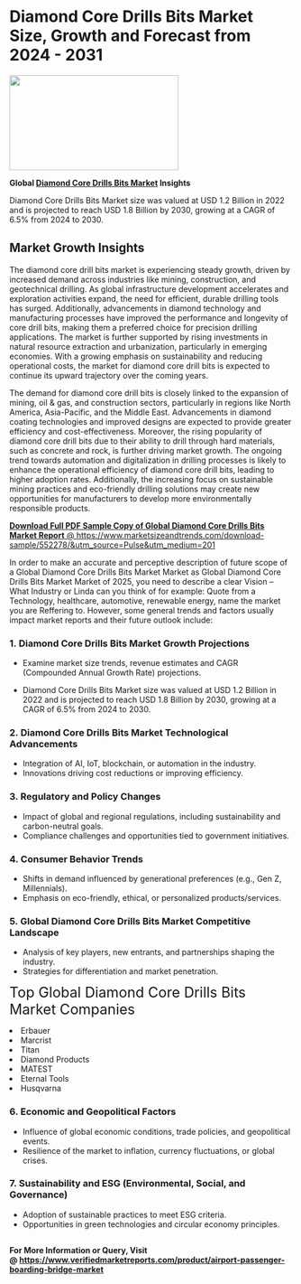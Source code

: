 <H1>Diamond Core Drills Bits Market Size, Growth and Forecast from 2024 - 2031</H1><img class="aligncenter size-medium wp-image-584254" src="https://thirdeyenews.in/wp-content/uploads/2024/09/Global-Market-Research-300x168.jpeg" alt="" width="300" height="168" /><p><strong>Global&nbsp;<a href="https://www.marketsizeandtrends.com/download-sample/552278/&amp;utm_source=Pulse&amp;utm_medium=201">Diamond Core Drills Bits Market</a> Insights</strong></p><p>Diamond Core Drills Bits Market size was valued at USD 1.2 Billion in 2022 and is projected to reach USD 1.8 Billion by 2030, growing at a CAGR of 6.5% from 2024 to 2030.</p><p><h2>Market Growth Insights</h2> <p>The diamond core drill bits market is experiencing steady growth, driven by increased demand across industries like mining, construction, and geotechnical drilling. As global infrastructure development accelerates and exploration activities expand, the need for efficient, durable drilling tools has surged. Additionally, advancements in diamond technology and manufacturing processes have improved the performance and longevity of core drill bits, making them a preferred choice for precision drilling applications. The market is further supported by rising investments in natural resource extraction and urbanization, particularly in emerging economies. With a growing emphasis on sustainability and reducing operational costs, the market for diamond core drill bits is expected to continue its upward trajectory over the coming years.</p> <p><a href="#"></a></p> <p>The demand for diamond core drill bits is closely linked to the expansion of mining, oil & gas, and construction sectors, particularly in regions like North America, Asia-Pacific, and the Middle East. Advancements in diamond coating technologies and improved designs are expected to provide greater efficiency and cost-effectiveness. Moreover, the rising popularity of diamond core drill bits due to their ability to drill through hard materials, such as concrete and rock, is further driving market growth. The ongoing trend towards automation and digitalization in drilling processes is likely to enhance the operational efficiency of diamond core drill bits, leading to higher adoption rates. Additionally, the increasing focus on sustainable mining practices and eco-friendly drilling solutions may create new opportunities for manufacturers to develop more environmentally responsible products. <p><a href="#"></p><p><span class=""><strong>Download Full PDF Sample Copy of Global Diamond Core Drills Bits Market Report</strong> @ <a href="https://www.marketsizeandtrends.com/download-sample/552278/&amp;utm_source=Pulse&amp;utm_medium=201" target="_blank">https://www.marketsizeandtrends.com/download-sample/552278/&amp;utm_source=Pulse&amp;utm_medium=201</a></span></p><p>In order to make an accurate and perceptive description of future scope of a Global&nbsp;Diamond Core Drills Bits Market Market as Global&nbsp;Diamond Core Drills Bits Market Market of 2025, you need to describe a clear Vision &ndash; What Industry or Linda can you think of for example: Quote from a Technology, healthcare, automotive, renewable energy, name the market you are Reffering to. However, some general trends and factors usually impact market reports and their future outlook include:</p><h3>1.&nbsp;<strong>Diamond Core Drills Bits Market Growth Projections</strong></h3><ul><li>Examine market size trends, revenue estimates and CAGR (Compounded Annual Growth Rate) projections.</li><li><p>Diamond Core Drills Bits Market size was valued at USD 1.2 Billion in 2022 and is projected to reach USD 1.8 Billion by 2030, growing at a CAGR of 6.5% from 2024 to 2030.</p></li></ul><h3>2.&nbsp;<strong>Diamond Core Drills Bits Market Technological Advancements</strong></h3><ul><li>Integration of AI, IoT, blockchain, or automation in the industry.</li><li>Innovations driving cost reductions or improving efficiency.</li></ul><h3>3.&nbsp;<strong>Regulatory and Policy Changes</strong></h3><ul><li>Impact of global and regional regulations, including sustainability and carbon-neutral goals.</li><li>Compliance challenges and opportunities tied to government initiatives.</li></ul><h3>4.&nbsp;<strong>Consumer Behavior Trends</strong></h3><ul><li>Shifts in demand influenced by generational preferences (e.g., Gen Z, Millennials).</li><li>Emphasis on eco-friendly, ethical, or personalized products/services.</li></ul><h3>5.&nbsp;<strong>Global Diamond Core Drills Bits Market Competitive Landscape</strong></h3><ul><li>Analysis of key players, new entrants, and partnerships shaping the industry.</li><li>Strategies for differentiation and market penetration.</li></ul><p data-pm-slice="1 1 []"><span style="color: inherit; font-family: inherit; font-size: 25px;">Top Global Diamond Core Drills Bits Market Companies</span></p><div class="" data-test-id=""><p><li>Erbauer</li><li> Marcrist</li><li> Titan</li><li> Diamond Products</li><li> MATEST</li><li> Eternal Tools</li><li> Husqvarna</li></p></div><h3>6.&nbsp;<strong>Economic and Geopolitical Factors</strong></h3><ul><li>Influence of global economic conditions, trade policies, and geopolitical events.</li><li>Resilience of the market to inflation, currency fluctuations, or global crises.</li></ul><h3>7.&nbsp;<strong>Sustainability and ESG (Environmental, Social, and Governance)</strong></h3><ul><li>Adoption of sustainable practices to meet ESG criteria.</li><li>Opportunities in green technologies and circular economy principles.</li></ul><h2><strong style="font-size: 14px;">For More Information or Query, Visit @&nbsp;</strong><a style="background-color: #ffffff; font-size: 14px;" href="https://www.marketsizeandtrends.com/report/diamond-core-drills-bits-market/" target="_blank">https://www.verifiedmarketreports.com/product/airport-passenger-boarding-bridge-market</a></h2>
